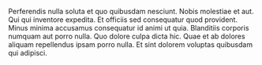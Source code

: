 Perferendis nulla soluta et quo quibusdam nesciunt. Nobis molestiae et aut. Qui qui inventore expedita. Et officiis sed consequatur quod provident. Minus minima accusamus consequatur id animi ut quia. Blanditiis corporis numquam aut porro nulla. Quo dolore culpa dicta hic. Quae et ab dolores aliquam repellendus ipsam porro nulla. Et sint dolorem voluptas quibusdam qui adipisci.